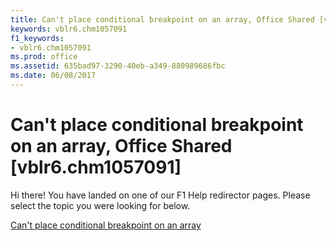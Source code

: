 ```yaml
---
title: Can't place conditional breakpoint on an array, Office Shared [vblr6.chm1057091]
keywords: vblr6.chm1057091
f1_keywords:
- vblr6.chm1057091
ms.prod: office
ms.assetid: 635bad97-3290-40eb-a349-880989686fbc
ms.date: 06/08/2017
---
```



# Can't place conditional breakpoint on an array, Office Shared [vblr6.chm1057091]

Hi there! You have landed on one of our F1 Help redirector pages. Please select the topic you were looking for below.

[Can't place conditional breakpoint on an array](http://msdn.microsoft.com/library/b4bc0e60-0eea-caef-045a-79634f31a080%28Office.15%29.aspx)

